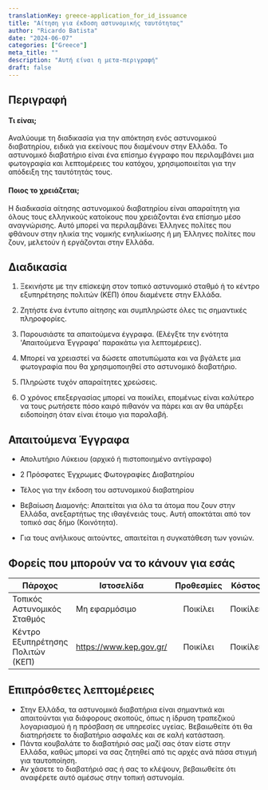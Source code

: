 ```yaml
---
translationKey: greece-application_for_id_issuance
title: "Αίτηση για έκδοση αστυνομικής ταυτότητας"
author: "Ricardo Batista"
date: "2024-06-07"
categories: ["Greece"]
meta_title: ""
description: "Αυτή είναι η μετα-περιγραφή"
draft: false
---
```


## Περιγραφή
#### Τι είναι;
Αναλύουμε τη διαδικασία για την απόκτηση ενός αστυνομικού διαβατηρίου, ειδικά για εκείνους που διαμένουν στην Ελλάδα. Το αστυνομικό διαβατήριο είναι ένα επίσημο έγγραφο που περιλαμβάνει μια φωτογραφία και λεπτομέρειες του κατόχου, χρησιμοποιείται για την απόδειξη της ταυτότητάς τους.
#### Ποιος το χρειάζεται;
Η διαδικασία αίτησης αστυνομικού διαβατηρίου είναι απαραίτητη για όλους τους ελληνικούς κατοίκους που χρειάζονται ένα επίσημο μέσο αναγνώρισης. Αυτό μπορεί να περιλαμβάνει Έλληνες πολίτες που φθάνουν στην ηλικία της νομικής ενηλικίωσης ή μη Έλληνες πολίτες που ζουν, μελετούν ή εργάζονται στην Ελλάδα.

## Διαδικασία

1. Ξεκινήστε με την επίσκεψη στον τοπικό αστυνομικό σταθμό ή το κέντρο εξυπηρέτησης πολιτών (ΚΕΠ) όπου διαμένετε στην Ελλάδα.

2. Ζητήστε ένα έντυπο αίτησης και συμπληρώστε όλες τις σημαντικές πληροφορίες.

3. Παρουσιάστε τα απαιτούμενα έγγραφα. (Ελέγξτε την ενότητα 'Απαιτούμενα Έγγραφα' παρακάτω για λεπτομέρειες).

4. Μπορεί να χρειαστεί να δώσετε αποτυπώματα και να βγάλετε μια φωτογραφία που θα χρησιμοποιηθεί στο αστυνομικό διαβατήριο.

5. Πληρώστε τυχόν απαραίτητες χρεώσεις.

6. Ο χρόνος επεξεργασίας μπορεί να ποικίλει, επομένως είναι καλύτερο να τους ρωτήσετε πόσο καιρό πιθανόν να πάρει και αν θα υπάρξει ειδοποίηση όταν είναι έτοιμο για παραλαβή.

## Απαιτούμενα Έγγραφα

- Απολυτήριο Λύκειου (αρχικό ή πιστοποιημένο αντίγραφο)

- 2 Πρόσφατες Έγχρωμες Φωτογραφίες Διαβατηρίου

- Τέλος για την έκδοση του αστυνομικού διαβατηρίου

- Βεβαίωση Διαμονής: Απαιτείται για όλα τα άτομα που ζουν στην Ελλάδα, ανεξαρτήτως της ιθαγένειάς τους. Αυτή αποκτάται από τον τοπικό σας δήμο (Κοινότητα).

- Για τους ανήλικους αιτούντες, απαιτείται η συγκατάθεση των γονιών.

## Φορείς που μπορούν να το κάνουν για εσάς

| Πάροχος       |     Ιστοσελίδα     |     Προθεσμίες    |       Κόστος      |
| --------------- | --------------- |  :-------------: | :-------------: |
| Τοπικός Αστυνομικός Σταθμός      |  Μη εφαρμόσιμο       |    Ποικίλει      |        Ποικίλει       |
| Κέντρο Εξυπηρέτησης Πολιτών (ΚΕΠ)      |  https://www.kep.gov.gr/       |     Ποικίλει       |        Ποικίλει       |

## Επιπρόσθετες λεπτομέρειες
- Στην Ελλάδα, τα αστυνομικά διαβατήρια είναι σημαντικά και απαιτούνται για διάφορους σκοπούς, όπως η ίδρυση τραπεζικού λογαριασμού ή η πρόσβαση σε υπηρεσίες υγείας. Βεβαιωθείτε ότι θα διατηρήσετε το διαβατήριο ασφαλές και σε καλή κατάσταση.
- Πάντα κουβαλάτε το διαβατήριό σας μαζί σας όταν είστε στην Ελλάδα, καθώς μπορεί να σας ζητηθεί από τις αρχές ανά πάσα στιγμή για ταυτοποίηση.
- Αν χάσετε το διαβατήριό σας ή σας το κλέψουν, βεβαιωθείτε ότι αναφέρετε αυτό αμέσως στην τοπική αστυνομία.